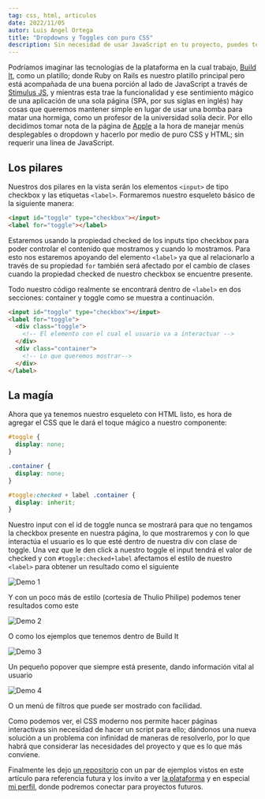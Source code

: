 ```yaml
---
tag: css, html, articulos
date: 2022/11/05
autor: Luis Angel Ortega
title: "Dropdowns y Toggles con puro CSS"
description: Sin necesidad de usar JavaScript en tu proyecto, puedes tener menus interactivos y estileros solamente con CSS
---
```


Podríamos imaginar las tecnologías de la plataforma en la cual trabajo, [Build It](https://www.joinbuildit.com/), como un platillo; donde Ruby on Rails es nuestro platillo principal pero está acompañada de una buena porción al lado de JavaScript a través de [Stimulus JS](https://stimulus.hotwired.dev/), y mientras esta trae la funcionalidad y ese sentimiento mágico de una aplicación de una sola página (SPA, por sus siglas en inglés) hay cosas que queremos mantener simple en lugar de usar una bomba para matar una hormiga, como un profesor de la universidad solía decir. Por ello decidimos tomar nota de la página de [Apple](https://apple.com/mx) a la hora de manejar menús desplegables o dropdown y hacerlo por medio de puro CSS y HTML; sin requerir una línea de JavaScript.

## Los pilares

Nuestros dos pilares en la vista serán los elementos `<input>` de tipo checkbox y las etiquetas `<label>`. Formaremos nuestro esqueleto básico de la siguiente manera:

```html
<input id="toggle" type="checkbox"></input>
<label for="toggle"></label>
```

Estaremos usando la propiedad checked de los inputs tipo checkbox para poder controlar el contenido que mostramos y cuando lo mostramos. Para esto nos estaremos apoyando del elemento `<label>` ya que al relacionarlo a través de su propiedad `for` también será afectado por el cambio de clases cuando la propiedad checked de nuestro checkbox se encuentre presente. 

Todo nuestro código realmente se encontrará dentro de `<label>` en dos secciones: container y toggle como se muestra a continuación.

```html
<input id="toggle" type="checkbox"></input>
<label for="toggle">
  <div class="toggle">
    <!-- El elemento con el cual el usuario va a interactuar -->
  </div>
  <div class="container">
    <!-- Lo que queremos mostrar-->
  </div>
</label>
```

## La magía

Ahora que ya tenemos nuestro esqueleto con HTML listo, es hora de agregar el CSS que le dará el toque mágico a nuestro componente:

```css
#toggle {
  display: none;
}

.container {
  display: none;
}

#toggle:checked + label .container { 
  display: inherit; 
}
```

Nuestro input con el id de toggle nunca se mostrará para que no tengamos la checkbox presente en nuestra página, lo que mostraremos y con lo que interactúa el usuario es lo que esté dentro de nuestra div con clase de toggle. Una vez que le den click a nuestro toggle el input tendrá el valor de checked y con `#toggle:checked+label` afectamos el estilo de nuestro `<label>` para obtener un resultado como el siguiente

![Demo 1](https://dev-to-uploads.s3.amazonaws.com/uploads/articles/m369xjqlslttoxf46beb.gif)

Y con un poco más de estilo (cortesía de Thulio Philipe) podemos tener resultados como este

![Demo 2](https://dev-to-uploads.s3.amazonaws.com/uploads/articles/yxauc4zl7958lcauxon1.gif)

O como los ejemplos que tenemos dentro de Build It

![Demo 3](https://dev-to-uploads.s3.amazonaws.com/uploads/articles/bwke1yv9j4t1kkgopwnc.gif)

Un pequeño popover que siempre está presente, dando información vital al usuario

![Demo 4](https://dev-to-uploads.s3.amazonaws.com/uploads/articles/eglvsda9dq6v3wr3lqeo.gif)

O un menú de filtros que puede ser mostrado con facilidad.

Como podemos ver, el CSS moderno nos permite hacer páginas interactivas sin necesidad de hacer un script para ello; dándonos una nueva solución a un problema con infinidad de maneras de resolverlo, por lo que habrá que considerar las necesidades del proyecto y que es lo que más conviene.

Finalmente les dejo [un repositorio](https://github.com/LinkSake/toggle-dropdown-css) con un par de ejemplos vistos en este artículo para referencia futura y los invito a ver [la plataforma](https://www.joinbuildit.com/early_access/client) y en especial [mi perfil](https://www.joinbuildit.com/u/luis-ortega-160), donde podremos conectar para proyectos futuros.
